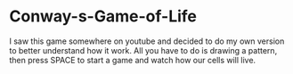 # Conway-s-Game-of-Life
I saw this game somewhere on youtube and decided to do my own version to better understand how it work.
All you have to do is drawing a pattern, then press SPACE to start a game and watch how our cells will live.
